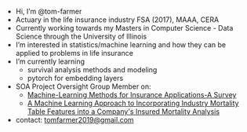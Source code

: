 - Hi, I’m @tom-farmer
- Actuary in the life insurance industry FSA (2017), MAAA, CERA
- Currently working towards my Masters in Computer Science - Data Science through the University of Illinois
- I’m interested in statistics/machine learning and how they can be applied to problems in life insurance
- I’m currently learning 
  - survival analysis methods and modeling
  - pytorch for embedding layers
- SOA Project Oversight Group Member on:
  - [Machine-Learning Methods for Insurance Applications-A Survey](https://www.soa.org/resources/research-reports/2019/machine-learning-methods/)
  - [A Machine Learning Approach to Incorporating Industry Mortality Table Features into a Company's Insured Mortality Analysis](https://www.soa.org/resources/research-reports/2019/2019-machine-learning-approach/)
- contact: tomfarmer2019@gmail.com
